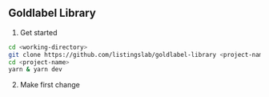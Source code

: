 ## Goldlabel Library

1. Get started

```bash
cd <working-directory>
git clone https://github.com/listingslab/goldlabel-library <project-name>
cd <project-name>
yarn & yarn dev
```

2. Make first change


